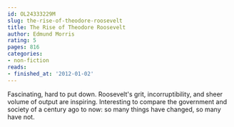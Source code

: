 ```yaml
---
id: OL24333229M
slug: the-rise-of-theodore-roosevelt
title: The Rise of Theodore Roosevelt
author: Edmund Morris
rating: 5
pages: 816
categories:
- non-fiction
reads:
- finished_at: '2012-01-02'
---
```

Fascinating, hard to put down. Roosevelt's grit, incorruptibility, and sheer volume of output are inspiring. Interesting to compare the government and society of a century ago to now: so many things have changed, so many have not.
